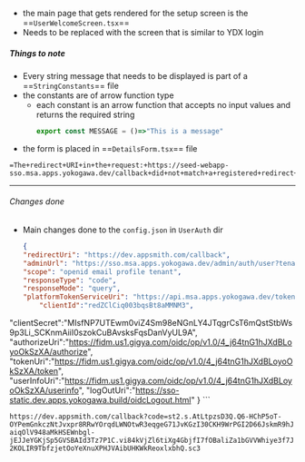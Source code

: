 - the main page that gets rendered for the setup screen is the ==`UserWelcomeScreen.tsx`==
- Needs to be replaced with the screen that is similar to YDX login

##### Things to note
- Every string message that needs to be displayed is part of a ==`StringConstants`== file
- the constants are of arrow function type
	- each constant is an arrow function that accepts no input values and returns the required string
		```javascript
		export const MESSAGE = ()=>"This is a message"
		```
- the form is placed in ==`DetailsForm.tsx`== file

```
=The+redirect+URI+in+the+request:+https://seed-webapp-sso.msa.apps.yokogawa.dev/callback+did+not+match+a+registered+redirect+URI.&code=invalid_request&skipConsent=false
```
---
###### Changes done
- Main changes done to the `config.json` in `UserAuth` dir
	```JSON
	{
    "redirectUri": "https://dev.appsmith.com/callback", 
    "adminUrl": "https://sso.msa.apps.yokogawa.dev/admin/auth/user?tenant=YDX",
    "scope": "openid email profile tenant",
    "responseType": "code",
    "responseMode": "query",
    "platformTokenServiceUri": "https://api.msa.apps.yokogawa.dev/tokens/v1/",
        "clientId":"redZClCiq003bqsBt8aMMNM3",
"clientSecret":"MIsfNP7UTEwm0viZ4Sm98eNGnLY4JTqgrCsT6mQstStbWs9p3Li_SCKnmAiiI0szokCuBAvsksFqsDanVyUL9A",
    "authorizeUri":"https://fidm.us1.gigya.com/oidc/op/v1.0/4_j64tnG1hJXdBLoyoOkSzXA/authorize",
    "tokenUri":"https://fidm.us1.gigya.com/oidc/op/v1.0/4_j64tnG1hJXdBLoyoOkSzXA/token",
    "userInfoUri":"https://fidm.us1.gigya.com/oidc/op/v1.0/4_j64tnG1hJXdBLoyoOkSzXA/userinfo",
    "logOutUri":"https://sso-static.dev.apps.yokogawa.build/oidcLogout.html"
}
	```


`https://dev.appsmith.com/callback?code=st2.s.AtLtpzsD3Q.Q6-HChP5oT-OYPemGnkczNtJvxpr8RRwYOrqdLWNOtwR3eqgeG71JvKGzI30CKH9WrPGI2D66JskmR9hJaiqOlV948aMkHSEWnbgl-jEJJeYGKjSp5GVSBAId3Tz7P1C.vi84kVjZl6tiXg4GbjfI7fOBaliZa1bGVVWhiye3f7J2KOLIR9TbfzjetOoYeXnuXPHJVAibUHKWkReoxlxbhQ.sc3`